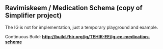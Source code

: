 Ravimiskeem / Medication Schema (copy of Simplifier project)
---


The IG is not for implementation, just a temporary playground and example.

Continuous Build: __http://build.fhir.org/ig/TEHIK-EE/ig-ee-medication-scheme__  

  
